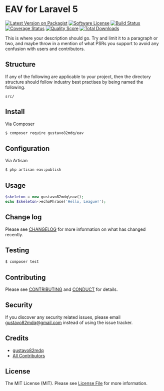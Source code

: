 # EAV for Laravel 5

[![Latest Version on Packagist][ico-version]][link-packagist]
[![Software License][ico-license]](LICENSE.md)
[![Build Status][ico-travis]][link-travis]
[![Coverage Status][ico-scrutinizer]][link-scrutinizer]
[![Quality Score][ico-code-quality]][link-code-quality]
[![Total Downloads][ico-downloads]][link-downloads]

This is where your description should go. Try and limit it to a paragraph or two, and maybe throw in a mention of what
PSRs you support to avoid any confusion with users and contributors.

## Structure

If any of the following are applicable to your project, then the directory structure should follow industry best practises by being named the following.

```
src/
```


## Install

Via Composer

``` bash
$ composer require gustavo82mdq/eav
```

## Configuration

Via Artisan

``` bash
$ php artisan eav:publish
```

## Usage

``` php
$skeleton = new gustavo82mdq\eav();
echo $skeleton->echoPhrase('Hello, League!');
```

## Change log

Please see [CHANGELOG](CHANGELOG.md) for more information on what has changed recently.

## Testing

``` bash
$ composer test
```

## Contributing

Please see [CONTRIBUTING](CONTRIBUTING.md) and [CONDUCT](CONDUCT.md) for details.

## Security

If you discover any security related issues, please email gustavo82mdq@gmail.com instead of using the issue tracker.

## Credits

- [gustavo82mdq][link-author]
- [All Contributors][link-contributors]

## License

The MIT License (MIT). Please see [License File](LICENSE.md) for more information.

[ico-version]: https://img.shields.io/packagist/v/gustavo82mdq/eav.svg?style=flat-square
[ico-license]: https://img.shields.io/badge/license-MIT-brightgreen.svg?style=flat-square
[ico-travis]: https://img.shields.io/travis/gustavo82mdq/eav/master.svg?style=flat-square
[ico-scrutinizer]: https://img.shields.io/scrutinizer/coverage/g/gustavo82mdq/eav.svg?style=flat-square
[ico-code-quality]: https://img.shields.io/scrutinizer/g/gustavo82mdq/eav.svg?style=flat-square
[ico-downloads]: https://img.shields.io/packagist/dt/gustavo82mdq/eav.svg?style=flat-square

[link-packagist]: https://packagist.org/packages/gustavo82mdq/eav
[link-travis]: https://travis-ci.org/gustavo82mdq/eav
[link-scrutinizer]: https://scrutinizer-ci.com/g/gustavo82mdq/eav/code-structure
[link-code-quality]: https://scrutinizer-ci.com/g/gustavo82mdq/eav
[link-downloads]: https://packagist.org/packages/gustavo82mdq/eav
[link-author]: https://github.com/gustavo82mdq
[link-contributors]: ../../contributors
